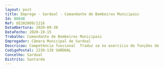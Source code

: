 ```yaml
--- 
layout: post
title: Emprego - Sardoal - Comandante de Bombeiros Municipais
Id: 80648
Ref: OE202009/1216
DataAbertura: 2020-09-30
DataFecho: 2020-10-15
Trabalho: Comandante de Bombeiros Municipais
Empregador: Câmara Municipal de Sardoal
Descricao: Competência funcional  Traduz se no exercício de funções de coordenação e comando do corpo de Bombeiros Municipais de Sardoal, no âmbito das funções acometidas no anexo I ao Decreto Lei nº 106 2002, de 13 de abril.
CodigoPostal: 2230-139 SARDOAL
Concelho: Sardoal
Distrito: Santarém
--- 
```

